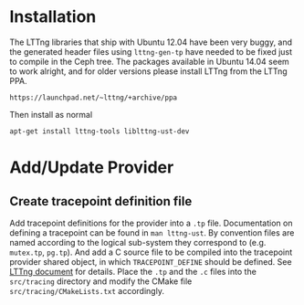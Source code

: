 Installation
============

The LTTng libraries that ship with Ubuntu 12.04 have been very buggy, and the
generated header files using `lttng-gen-tp` have needed to be fixed just to
compile in the Ceph tree. The packages available in Ubuntu 14.04 seem to work
alright, and for older versions please install LTTng from the LTTng PPA.

    https://launchpad.net/~lttng/+archive/ppa

Then install as normal

    apt-get install lttng-tools liblttng-ust-dev

Add/Update Provider
===================

## Create tracepoint definition file

Add tracepoint definitions for the provider into a `.tp` file. Documentation
on defining a tracepoint can be found in `man lttng-ust`. By convention files
are named according to the logical sub-system they correspond to (e.g.
`mutex.tp`, `pg.tp`). And add a C source file to be compiled into the tracepoint
provider shared object, in which `TRACEPOINT_DEFINE` should be defined. See
[LTTng document](http://lttng.org/docs/#doc-dynamic-linking) for details.
Place the `.tp` and the `.c` files into the `src/tracing` directory
and modify the CMake file `src/tracing/CMakeLists.txt` accordingly.


